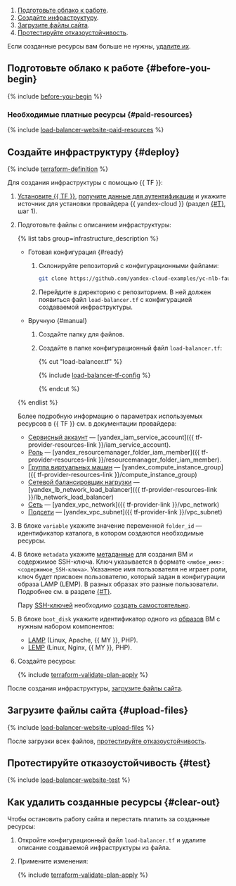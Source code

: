 1. [Подготовьте облако к работе](#before-you-begin).
1. [Создайте инфраструктуру](#deploy).
1. [Загрузите файлы сайта](#upload-files).
1. [Протестируйте отказоустойчивость](#test).

Если созданные ресурсы вам больше не нужны, [удалите их](#clear-out).

## Подготовьте облако к работе {#before-you-begin}

{% include [before-you-begin](../_tutorials_includes/before-you-begin.md) %}


### Необходимые платные ресурсы {#paid-resources}

{% include [load-balancer-website-paid-resources](../_tutorials_includes/load-balancer-website/paid-resources.md) %}


## Создайте инфраструктуру {#deploy}

{% include [terraform-definition](../_tutorials_includes/terraform-definition.md) %}

Для создания инфраструктуры c помощью {{ TF }}:

1. [Установите {{ TF }}](../../tutorials/infrastructure-management/terraform-quickstart.md#install-terraform), [получите данные для аутентификации](../../tutorials/infrastructure-management/terraform-quickstart.md#get-credentials) и укажите источник для установки провайдера {{ yandex-cloud }} (раздел [{#T}](../../tutorials/infrastructure-management/terraform-quickstart.md#configure-provider), шаг 1).
1. Подготовьте файлы с описанием инфраструктуры:

    {% list tabs group=infrastructure_description %}

    - Готовая конфигурация {#ready}

      1. Склонируйте репозиторий с конфигурационными файлами:

         ```bash
         git clone https://github.com/yandex-cloud-examples/yc-nlb-fault-tolerant-site.git
         ```

      1. Перейдите в директорию с репозиторием. В ней должен появиться файл `load-balancer.tf` с конфигурацией создаваемой инфраструктуры.

    - Вручную {#manual}

      1. Создайте папку для файлов.
      1. Создайте в папке конфигурационный файл `load-balancer.tf`:

          {% cut "load-balancer.tf" %}

          {% include [load-balancer-tf-config](../../_includes/web/load-balancer-tf-config.md) %}

          {% endcut %}

    {% endlist %}

    Более подробную информацию о параметрах используемых ресурсов в {{ TF }} см. в документации провайдера:

    * [Сервисный аккаунт](../../iam/concepts/users/service-accounts.md) — [yandex_iam_service_account]({{ tf-provider-resources-link }}/iam_service_account).
    * [Роль](../../iam/concepts/access-control/roles.md) — [yandex_resourcemanager_folder_iam_member]({{ tf-provider-resources-link }}/resourcemanager_folder_iam_member).
    * [Группа виртуальных машин](../../compute/concepts/instance-groups/index.md) — [yandex_compute_instance_group]({{ tf-provider-resources-link }}/compute_instance_group)
    * [Сетевой балансировщик нагрузки](../../network-load-balancer/concepts/index.md) — [yandex_lb_network_load_balancer]({{ tf-provider-resources-link }}/lb_network_load_balancer)
    * [Сеть](../../vpc/concepts/network.md#network) — [yandex_vpc_network]({{ tf-provider-link }}/vpc_network)
    * [Подсети](../../vpc/concepts/network.md#subnet) — [yandex_vpc_subnet]({{ tf-provider-link }}/vpc_subnet)


1. В блоке `variable` укажите значение переменной `folder_id` — идентификатор каталога, в котором создаются необходимые ресурсы.
1. В блоке `metadata` укажите [метаданные](../../compute/concepts/vm-metadata.md) для создания ВМ и содержимое SSH-ключа. Ключ указывается в формате `<любое_имя>:<содержимое_SSH-ключа>`. Указанное имя пользователя не играет роли, ключ будет присвоен пользователю, который задан в конфигурации образа LAMP (LEMP). В разных образах это разные пользователи. Подробнее см. в разделе [{#T}](../../compute/concepts/metadata/public-image-keys.md).

    Пару [SSH-ключей](../../glossary/ssh-keygen.md) необходимо [создать самостоятельно](../../compute/operations/vm-connect/ssh.md).

1. В блоке `boot_disk` укажите идентификатор одного из [образов](../../compute/operations/images-with-pre-installed-software/get-list.md) ВМ с нужным набором компонентов:

    * [LAMP](/marketplace/products/yc/lamp) (Linux, Apache, {{ MY }}, PHP).
    * [LEMP](/marketplace/products/yc/lemp) (Linux, Nginx, {{ MY }}, PHP).

1. Создайте ресурсы:

    {% include [terraform-validate-plan-apply](../_tutorials_includes/terraform-validate-plan-apply.md) %}

После создания инфраструктуры, [загрузите файлы сайта](#upload-files).


## Загрузите файлы сайта {#upload-files}

{% include [load-balancer-website-upload-files](../_tutorials_includes/load-balancer-website/upload-files.md) %}

После загрузки всех файлов, [протестируйте отказоустойчивость](#test).


## Протестируйте отказоустойчивость {#test}

{% include [load-balancer-website-test](../_tutorials_includes/load-balancer-website/test.md) %}


## Как удалить созданные ресурсы {#clear-out}

Чтобы остановить работу сайта и перестать платить за созданные ресурсы:

1. Откройте конфигурационный файл `load-balancer.tf` и удалите описание создаваемой инфраструктуры из файла.
1. Примените изменения:

    {% include [terraform-validate-plan-apply](../_tutorials_includes/terraform-validate-plan-apply.md) %}